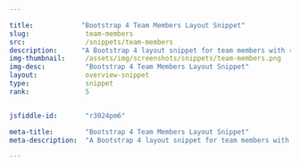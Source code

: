 ```yaml
---

title:            "Bootstrap 4 Team Members Layout Snippet"
slug:              team-members
src:               /snippets/team-members
description:	  "A Bootstrap 4 layout snippet for team members with rounded images and texts"
img-thumbnail:	   /assets/img/screenshots/snippets/team-members.png
img-desc:		   "Bootstrap 4 Team Members Layout Snippet"
layout:		       overview-snippet
type:              snippet
rank:              5


jsfiddle-id:       "r3024pm6"

meta-title:        "Bootstrap 4 Team Members Layout Snippet"
meta-description:  "A Bootstrap 4 layout snippet for team members with rounded images and texts"

---
```


